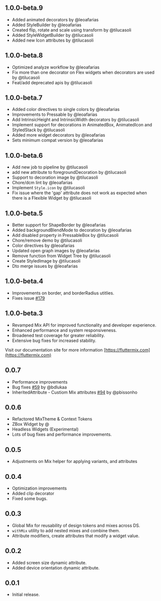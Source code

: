 ## 1.0.0-beta.9

* Added animated decorators by @leoafarias
* Added StyleBuilder by @leoafarias
* Created flip, rotate and scale using transform by @tilucasoli
* Added StyleWidgetBuilder by @tilucasoli
* Added new Icon attributes by @tilucasoli

## 1.0.0-beta.8

* Optimized analyze workflow by @leoafarias
* Fix more than one decorator on Flex widgets when decorators are used by @tilucasoli
* Feat/add deprecated apis by @tilucasoli

## 1.0.0-beta.7

* Added color directives to single colors by @leoafarias
* Improvements to Pressable by @leoafarias
* Add IntrinsicHeight and IntrinsicWidth decorators by @tilucasoli
* Implement support for decorations in AnimatedBox, AnimatedIcon and StyledStack by @tilucasoli
* Added more widget decorators by @leoafarias
* Sets minimum compat version by @leoafarias

## 1.0.0-beta.6

* Add new job to pipeline by @tilucasoli
* add new attribute to foregroundDecoration by @tilucasoli
* Support to decoration image by @tilucasoli
* Chore/dcm lint by @leoafarias
* Implement `Style.icon` by @tilucasoli
* Fix issue where the 'gap' attribute does not work as expected when there is a Flexible Widget by @tilucasoli

## 1.0.0-beta.5

* Better support for ShapeBorder by @leoafarias
* Added backgroundBlendMode to decoration by @leoafarias
* Add disabled property in PressableBox by @tilucasoli
* Chore/remove demo by @tilucasoli
* Color directives by @leoafarias
* Updated open graph images by @leoafarias
* Remove function from Widget Tree by @tilucasoli
* Create StyledImage by @tilucasoli
* Dto merge issues by @leoafarias

## 1.0.0-beta.4

* Improvements on border, and borderRadius utitlies.
* Fixes issue [#179](https://github.com/conceptadev/mix/issues/179)

## 1.0.0-beta.3

* Revamped Mix API for improved functionality and developer experience.
* Enhanced performance and system responsiveness.
* Broadened test coverage for greater reliability.
* Extensive bug fixes for increased stability.

Visit our documentation site for more information [https://fluttermix.com](https://fluttermix.com)

## 0.0.7

* Performance improvements
* Bug fixes [#59](https://github.com/leoafarias/mix/issues/59) by @bdlukaa
* InheritedAttribute - Custiom Mix attributes [#94](https://github.com/leoafarias/mix/pull/94) by @pbissonho

## 0.0.6

* Refactored MixTheme & Context Tokens
* ZBox Widget by @
* Headless Widgets (Experimental)
* Lots of bug fixes and performance improvements.

## 0.0.5

* Adjustments on Mix helper for applying variants, and attributes

## 0.0.4

* Optimization improvements
* Added clip decorator
* Fixed some bugs.

## 0.0.3

* Global Mix for reusability of design tokens and mixes across DS.
* `withMix` utility to add nested mixes and combine them.
* Attribute modifiers, create attributes that modify a widget value.

## 0.0.2

* Added screen size dynamic attribute.
* Added device orientation dynamic attribute.

## 0.0.1

* Initial release.
